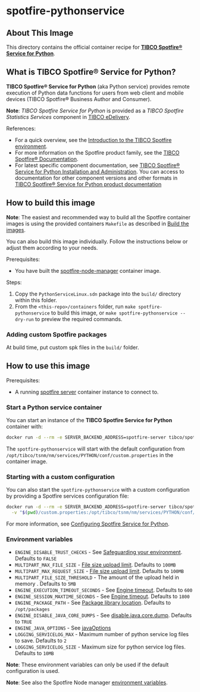 # spotfire-pythonservice

## About This Image

This directory contains the official container recipe for **[TIBCO Spotfire® Service for Python](https://docs.tibco.com/pub/sf-pysrv/latest/doc/html/TIB_sf-pysrv_install/pyinstall/topics/the_tibco_spotfire_service_for_python.html)**. 

## What is TIBCO Spotfire® Service for Python?

**TIBCO Spotfire® Service for Python** (aka Python service) provides remote execution of Python data functions for users from web client and mobile devices (TIBCO Spotfire® Business Author and Consumer).

**Note**: _TIBCO Spotfire Service for Python_ is provided as a _TIBCO Spotfire Statistics Services_ component in [TIBCO eDelivery](https://edelivery.tibco.com/storefront/index.ep).

References:
- For a quick overview, see the [Introduction to the TIBCO Spotfire environment](https://docs.tibco.com/pub/spotfire_server/latest/doc/html/TIB_sfire_server_tsas_admin_help/server/topics/introduction_to_the_tibco_spotfire_environment.html).  
- For more information on the Spotfire product family, see the [TIBCO Spotfire® Documentation](https://docs.tibco.com/products/tibco-spotfire/). 
- For latest specific component documentation, see [TIBCO Spotfire® Service for Python Installation and Administration](https://docs.tibco.com/pub/sf-pysrv/latest/doc/html/TIB_sf-pysrv_install/pyinstall-homepage.html). 
You can access to documentation for other component versions and other formats in [TIBCO Spotfire® Service for Python product documentation](https://docs.tibco.com/products/tibco-spotfire-service-for-python)

## How to build this image

**Note**: The easiest and recommended way to build all the Spotfire container images is using the provided containers `Makefile` as described in [Build the images](../README.md#build-the-images).

You can also build this image individually.
Follow the instructions below or adjust them according to your needs.

Prerequisites:
- You have built the [spotfire-node-manager](../spotfire-node-manager/README.md) container image.

Steps:
1. Copy the `PythonServiceLinux.sdn` package into the `build/` directory within this folder.
2. From the `<this-repo>/containers` folder, run `make spotfire-pythonservice` to build this image, or `make spotfire-pythonservice --dry-run` to preview the required commands.

### Adding custom Spotfire packages
At build time, put custom spk files in the `build/` folder.

## How to use this image

Prerequisites:
- A running [spotfire server](../spotfire-server/README.md) container instance to connect to.

### Start a Python service container

You can start an instance of the **TIBCO Spotfire Service for Python** container with:
```bash
docker run -d --rm -e SERVER_BACKEND_ADDRESS=spotfire-server tibco/spotfire-pythonservice
```

The `spotfire-pythonservice` will start with the default configuration from `/opt/tibco/tsnm/nm/services/PYTHON/conf/custom.properties` in the container image.

### Starting with a custom configuration

You can also start the `spotfire-pythonservice` with a custom configuration by providing a Spotfire services configuration file:
```bash
docker run -d --rm -e SERVER_BACKEND_ADDRESS=spotfire-server tibco/spotfire-pythonservice \
  -v "$(pwd)/custom.properties:/opt/tibco/tsnm/nm/services/PYTHON/conf/custom.properties"
```

For more information, see [Configuring Spotfire Service for Python](https://docs.tibco.com/pub/sf-pysrv/latest/doc/html/TIB_sf-pysrv_install/pyinstall/topics/configuring_spotfire_service_for_python.html).

### Environment variables

- `ENGINE_DISABLE_TRUST_CHECKS` - See [Safeguarding your environment](https://docs.tibco.com/pub/sf-pysrv/latest/doc/html/TIB_sf-pysrv_install/pyinstall/topics/safeguarding_your_environment.html). Defaults to `FALSE`
- `MULTIPART_MAX_FILE_SIZE` - [File size upload limit](https://docs.tibco.com/pub/sf-pysrv/latest/doc/html/TIB_sf-pysrv_install/pyinstall/topics/file_size_upload_limit.html). Defaults to `100MB`
- `MULTIPART_MAX_REQUEST_SIZE` - [File size upload limit](https://docs.tibco.com/pub/sf-pysrv/latest/doc/html/TIB_sf-pysrv_install/pyinstall/topics/file_size_upload_limit.html). Defaults to `100MB`
- `MULTIPART_FILE_SIZE_THRESHOLD` - The amount of the upload held in memory . Defaults to `5MB`
- `ENGINE_EXECUTION_TIMEOUT_SECONDS` - See [Engine timeout](https://docs.tibco.com/pub/sf-pysrv/latest/doc/html/TIB_sf-pysrv_install/pyinstall/topics/engine_timeout.html). Defaults to `600`
- `ENGINE_SESSION_MAXTIME_SECONDS` - See [Engine timeout](https://docs.tibco.com/pub/sf-pysrv/latest/doc/html/TIB_sf-pysrv_install/pyinstall/topics/engine_timeout.html). Defaults to `1800`
- `ENGINE_PACKAGE_PATH` - See [Package library location](https://docs.tibco.com/pub/sf-pysrv/latest/doc/html/TIB_sf-pysrv_install/pyinstall/topics/package_library_location.html). Defaults to `/opt/packages`
- `ENGINE_DISABLE_JAVA_CORE_DUMPS` - See [disable.java.core.dump](https://docs.tibco.com/pub/sf-pysrv/latest/doc/html/TIB_sf-pysrv_install/pyinstall/topics/manage_java_options.html). Defaults to `TRUE`
- `ENGINE_JAVA_OPTIONS` - See [javaOptions](https://docs.tibco.com/pub/sf-pysrv/latest/doc/html/TIB_sf-pysrv_install/pyinstall/topics/manage_java_options.html)
- `LOGGING_SERVICELOG_MAX` - Maximum number of python service log files to save. Defaults to `2`
- `LOGGING_SERVICELOG_SIZE` - Maximum size for python service log files. Defaults to `10MB`

**Note**: These environment variables can only be used if the default configuration is used.

**Note**: See also the Spotfire Node manager [environment variables](../spotfire-node-manager/README.md#environment-variables).
